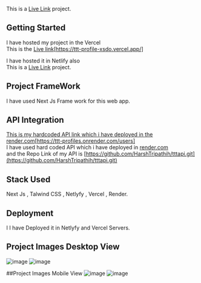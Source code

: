 This is a [Live Link](https://ttt-profile-xsdo.vercel.app/) project.


## Getting Started
I have hosted my project in the Vercel<br>
This is the [Live link](https://ttt-profile-xsdo.vercel.app/)[https://ttt-profile-xsdo.vercel.app/]<br>

I have hosted it in Netlify also <br>
This is a [Live Link](https://ttt-profile-harsh.netlify.app/) project. <br>

## Project FrameWork 
I have used Next Js Frame work for this web app.

## API Integration 
[This is my hardcoded API link which i have deployed in the render.com](https://ttt-profiles.onrender.com/users)[https://ttt-profiles.onrender.com/users]<br>
I have used hard coded API which i have deployed in [render.com](render.com) <br>
and the Repo Link  of my API is [https://github.com/HarshTripathih/tttapi.git](https://github.com/HarshTripathih/tttapi.git) 

## Stack Used 
Next Js , Talwind CSS , Netlyfy , Vercel , Render.

## Deployment
I I have Deployed it in Netlyfy and Vercel Servers.

## Project Images Desktop View
![image](https://github.com/HarshTripathih/TTTProfile/assets/78653464/59ab8d66-e99c-41bd-ac34-079fe9ffd7f5)
![image](https://github.com/HarshTripathih/TTTProfile/assets/78653464/d2750018-bcac-4c77-a2cf-92bd537fe589)


##Project Images Mobile View
![image](https://github.com/HarshTripathih/TTTProfile/assets/78653464/28afeccd-c3ba-4aef-a4fa-77ec2c79fe4b)
![image](https://github.com/HarshTripathih/TTTProfile/assets/78653464/20e09f83-9e37-472f-a91f-caf8bfeaf790)



